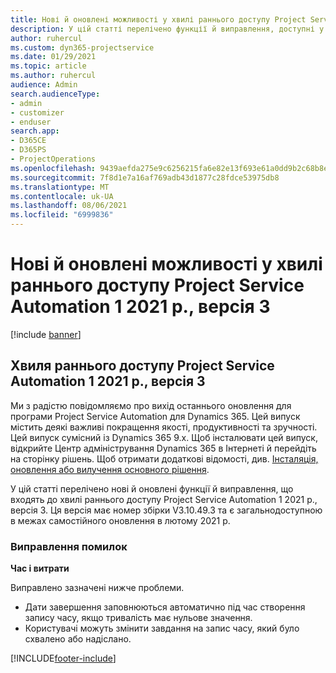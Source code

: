 ```yaml
---
title: Нові й оновлені можливості у хвилі раннього доступу Project Service Automation 1 2021 р., версія 3
description: У цій статті перелічено функції й виправлення, доступні у хвилі раннього доступу Project Service Automation 1 2021 р., версія 3.
author: ruhercul
ms.custom: dyn365-projectservice
ms.date: 01/29/2021
ms.topic: article
ms.author: ruhercul
audience: Admin
search.audienceType:
- admin
- customizer
- enduser
search.app:
- D365CE
- D365PS
- ProjectOperations
ms.openlocfilehash: 9439aefda275e9c6256215fa6e82e13f693e61a0dd9b2c68b8e5273eeac4d64b
ms.sourcegitcommit: 7f8d1e7a16af769adb43d1877c28fdce53975db8
ms.translationtype: MT
ms.contentlocale: uk-UA
ms.lasthandoff: 08/06/2021
ms.locfileid: "6999836"
---
```

# <a name="whats-new-or-changed-in-project-service-automation-early-access-wave-1-2021-v3"></a>Нові й оновлені можливості у хвилі раннього доступу Project Service Automation 1 2021 р., версія 3

[!include [banner](../includes/psa-now-project-operations.md)]

## <a name="project-service-automation-early-access-wave-1-2021-v3"></a>Хвиля раннього доступу Project Service Automation 1 2021 р., версія 3

Ми з радістю повідомляємо про вихід останнього оновлення для програми Project Service Automation для Dynamics 365. Цей випуск містить деякі важливі покращення якості, продуктивності та зручності. Цей випуск сумісний із Dynamics 365 9.x. Щоб інсталювати цей випуск, відкрийте Центр адміністрування Dynamics 365 в Інтернеті й перейдіть на сторінку рішень. Щоб отримати додаткові відомості, див. [Інсталяція, оновлення або вилучення основного рішення](/power-platform/admin/install-remove-preferred-solution).

У цій статті перелічено нові й оновлені функції й виправлення, що входять до хвилі раннього доступу Project Service Automation 1 2021 р., версія 3. Ця версія має номер збірки V3.10.49.3 та є загальнодоступною в межах самостійного оновлення в лютому 2021 р.


### <a name="bug-fixes"></a>Виправлення помилок

**Час і витрати**

Виправлено зазначені нижче проблеми.

- Дати завершення заповнюються автоматично під час створення запису часу, якщо тривалість має нульове значення.
- Користувачі можуть змінити завдання на запис часу, який було схвалено або надіслано.


[!INCLUDE[footer-include](../includes/footer-banner.md)]